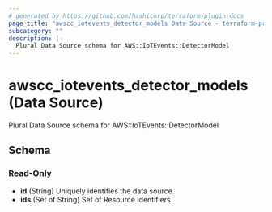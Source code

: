 ```yaml
---
# generated by https://github.com/hashicorp/terraform-plugin-docs
page_title: "awscc_iotevents_detector_models Data Source - terraform-provider-awscc"
subcategory: ""
description: |-
  Plural Data Source schema for AWS::IoTEvents::DetectorModel
---
```


# awscc_iotevents_detector_models (Data Source)

Plural Data Source schema for AWS::IoTEvents::DetectorModel



<!-- schema generated by tfplugindocs -->
## Schema

### Read-Only

- **id** (String) Uniquely identifies the data source.
- **ids** (Set of String) Set of Resource Identifiers.


